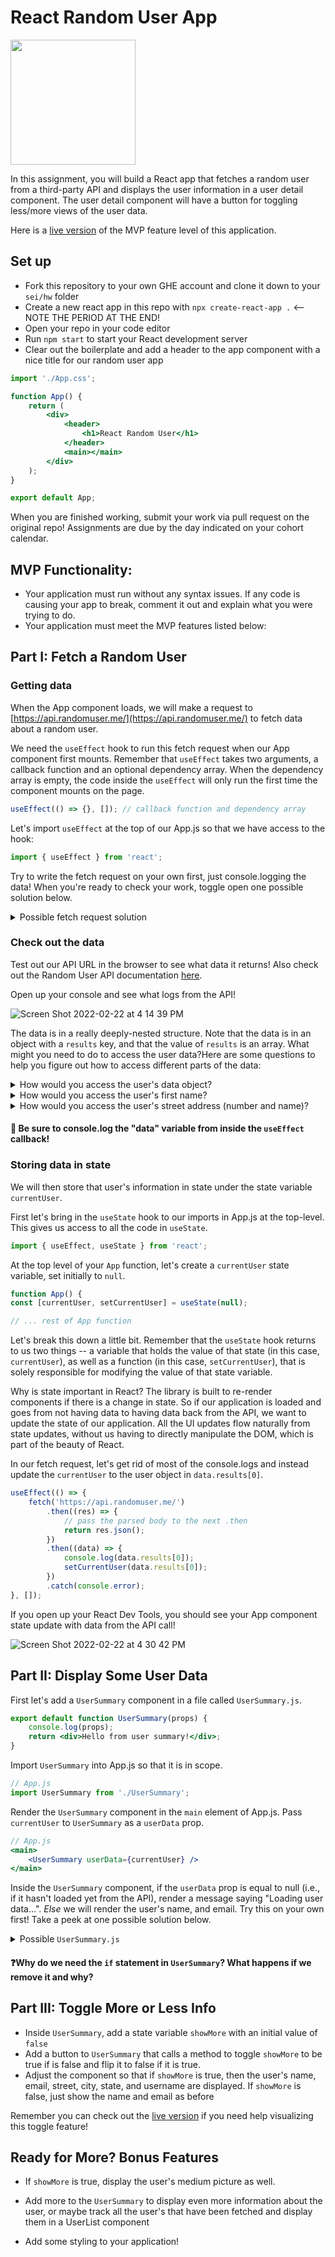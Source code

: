 # React Random User App

<img src="https://cdn.pixabay.com/photo/2017/06/13/12/54/profile-2398783_960_720.png" height="200px">

In this assignment, you will build a React app that fetches a random user from a third-party API and displays the user information in a user detail component. The user detail component will have a button for toggling less/more views of the user data.

Here is a [live version](https://practical-brown-2ad8a7.netlify.app/) of the MVP feature level of this application.

## Set up

- Fork this repository to your own GHE account and clone it down to your `sei/hw` folder
- Create a new react app in this repo with `npx create-react-app .` <-- NOTE THE PERIOD AT THE END!
- Open your repo in your code editor
- Run `npm start` to start your React development server
- Clear out the boilerplate and add a header to the app component with a nice title for our random user app

```jsx
import './App.css';

function App() {
	return (
		<div>
			<header>
				<h1>React Random User</h1>
			</header>
			<main></main>
		</div>
	);
}

export default App;
```

When you are finished working, submit your work via pull request on the original repo! Assignments are due by the day indicated on your cohort calendar.

## MVP Functionality:

- Your application must run without any syntax issues. If any code is causing your app to break, comment it out and explain what you were trying to do.
- Your application must meet the MVP features listed below:

## Part I: Fetch a Random User

### Getting data

When the App component loads, we will make a request to [https://api.randomuser.me/](https://api.randomuser.me/) to fetch data about a random user.

We need the `useEffect` hook to run this fetch request when our App component first mounts. Remember that `useEffect` takes two arguments, a callback function and an optional dependency array. When the dependency array is empty, the code inside the `useEffect` will only run the first time the component mounts on the page.

```jsx
useEffect(() => {}, []); // callback function and dependency array
```

Let's import `useEffect` at the top of our App.js so that we have access to the hook:

```jsx
import { useEffect } from 'react';
```

Try to write the fetch request on your own first, just console.logging the data! When you're ready to check your work, toggle open one possible solution below.

<details><summary>Possible fetch request solution</summary>

```jsx
import { useEffect } from 'react';
import './App.css';

function App() {
	useEffect(
		() => {
			fetch('https://api.randomuser.me/')
				.then((res) => {
					// log res to see what the response looks like!
					console.log(res);
					// pass the parsed body to the next .then
					return res.json();
				})
				.then((data) => {
					// log data to see what the data looks like!
					console.log(data);
				})
				.catch(console.error);
		},
		// note: the empty dependency array is really important in this useEffect!
		[]
	);
	return (
		<div>
			<header>
				<h1>React Random User</h1>
			</header>
			<main></main>
		</div>
	);
}

export default App;
```

</details>

### Check out the data

Test out our API URL in the browser to see what data it returns! Also check out the Random User API documentation [here](https://randomuser.me/documentation).

Open up your console and see what logs from the API!

![Screen Shot 2022-02-22 at 4 14 39 PM](https://media.git.generalassemb.ly/user/21811/files/930f4000-93fa-11ec-9572-953d4eff0fc4)

The data is in a really deeply-nested structure. Note that the data is in an object with a `results` key, and that the value of `results` is an array. What might you need to do to access the user data?Here are some questions to help you figure out how to access different parts of the data:

<details><summary>How would you access the user's data object?</summary>

```js
//The overall structure is an object with two properties: info and results. Results is an array with one element, an object
console.log(data.results[0]);
```

</details>

<details><summary>How would you access the user's first name?</summary>

```js
console.log(data.results[0].name.first);
```

</details>

<details><summary>How would you access the user's street address (number and name)?</summary>

```js
console.log(
	data.results[0].location.street.number,
	data.results[0].location.street.name
);
```

</details>

#### 🚨 Be sure to console.log the "data" variable from inside the `useEffect` callback!

### Storing data in state

We will then store that user's information in state under the state variable `currentUser`.

First let's bring in the `useState` hook to our imports in App.js at the top-level. This gives us access to all the code in `useState`.

```jsx
import { useEffect, useState } from 'react';
```

At the top level of your `App` function, let's create a `currentUser` state variable, set initially to `null`.

```jsx
function App() {
const [currentUser, setCurrentUser] = useState(null);

// ... rest of App function
```

Let's break this down a little bit. Remember that the `useState` hook returns to us two things -- a variable that holds the value of that state (in this case, `currentUser`), as well as a function (in this case, `setCurrentUser`), that is solely responsible for modifying the value of that state variable.

Why is state important in React? The library is built to re-render components if there is a change in state. So if our application is loaded and goes from not having data to having data back from the API, we want to update the state of our application. All the UI updates flow naturally from state updates, without us having to directly manipulate the DOM, which is part of the beauty of React.

In our fetch request, let's get rid of most of the console.logs and instead update the `currentUser` to the user object in `data.results[0]`.

```jsx
useEffect(() => {
	fetch('https://api.randomuser.me/')
		.then((res) => {
			// pass the parsed body to the next .then
			return res.json();
		})
		.then((data) => {
			console.log(data.results[0]);
			setCurrentUser(data.results[0]);
		})
		.catch(console.error);
}, []);
```

If you open up your React Dev Tools, you should see your App component state update with data from the API call!

![Screen Shot 2022-02-22 at 4 30 42 PM](https://media.git.generalassemb.ly/user/21811/files/d2d72700-93fc-11ec-8b1a-fce4d9a91ee4)

## Part II: Display Some User Data

First let's add a `UserSummary` component in a file called `UserSummary.js`.

```jsx
export default function UserSummary(props) {
	console.log(props);
	return <div>Hello from user summary!</div>;
}
```

Import `UserSummary` into App.js so that it is in scope.

```jsx
// App.js
import UserSummary from './UserSummary';
```

Render the `UserSummary` component in the `main` element of App.js. Pass `currentUser` to `UserSummary` as a `userData` prop.

```jsx
// App.js
<main>
	<UserSummary userData={currentUser} />
</main>
```

Inside the `UserSummary` component, if the `userData` prop is equal to null (i.e., if it hasn't loaded yet from the API), render a message saying "Loading user data...". _Else_ we will render the user's name, and email. Try this on your own first! Take a peek at one possible solution below.

<details>
<summary>Possible <code>UserSummary.js</code></summary>

```jsx
export default function UserSummary(props) {
	if (props.userData === null) {
		return <div>Loading user data...</div>;
	}
	return (
		<div>
			<h2>
				Name: {props.userData.name.title} {props.userData.name.first}{' '}
				{props.userData.name.last}
			</h2>
			<h3>Email: {props.userData.email}</h3>
		</div>
	);
}
```

</details>

#### ❓Why do we need the `if` statement in `UserSummary`? What happens if we remove it and why?

## Part III: Toggle More or Less Info

- Inside `UserSummary`, add a state variable `showMore` with an initial value of `false`
- Add a button to `UserSummary` that calls a method to toggle `showMore` to be true if is false and flip it to false if it is true.
- Adjust the component so that if `showMore` is true, then the user's name, email, street, city, state, and username are displayed. If `showMore` is false, just show the name and email as before

Remember you can check out the [live version](https://practical-brown-2ad8a7.netlify.app/) if you need help visualizing this toggle feature!

## Ready for More? Bonus Features

- If `showMore` is true, display the user's medium picture as well.

- Add more to the `UserSummary` to display even more information about the user, or maybe track all the user's that have been fetched and display them in a UserList component

- Add some styling to your application!
